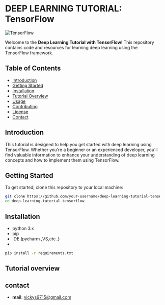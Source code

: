 # DEEP LEARNING TUTORIAL: TensorFlow

![TensorFlow](https://www.tensorflow.org/images/tf_logo_social.png)

Welcome to the **Deep Learning Tutorial with TensorFlow**! This repository contains code and resources for learning deep learning using the TensorFlow framework.

## Table of Contents
- [Introduction](#introduction)
- [Getting Started](#getting-started)
- [Installation](#installation)
- [Tutorial Overview](#tutorial-overview)
- [Usage](#usage)
- [Contributing](#contributing)
- [License](#license)
- [Contact](#contact)

## Introduction
This tutorial is designed to help you get started with deep learning using TensorFlow. Whether you're a beginner or an experienced developer, you'll find valuable information to enhance your understanding of deep learning concepts and how to implement them using TensorFlow.

## Getting Started
To get started, clone this repository to your local machine:
```bash
git clone https://github.com/your-username/deep-learning-tutorial-tensorflow.git
cd deep-learning-tutorial-tensorflow
```

## Installation

* python 3.x
* pip
* IDE (pycharm ,VS,etc..)
* 
```bash
pip install -r requirements.txt
```

## Tutorial overview


## contact

* **mail:** vickys9715@gmail.com

